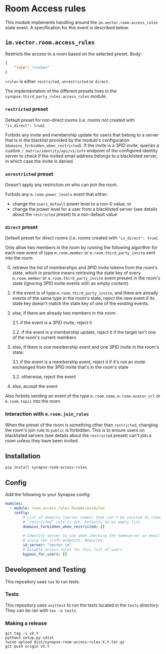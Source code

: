 # Room Access rules

This module implements handling around the `im.vector.room.access_rules` state event. A specification for this event is described below.

## `im.vector.room.access_rules`

Restricts the access to a room based on the selected preset. Body:

```json
{
    "rule": "<rule>"
}
```

`<rule>` is either `restricted`, `unrestricted` or `direct`.

The implementation of the different presets lives in the
`synapse.third_party_rules.access_rules` module.

### `restricted` preset

Default preset for non-direct rooms (i.e. rooms not created with `"is_direct": true`).

Forbids any invite and membership update for users that belong to a server
that is in the blacklist provided by the module's configuration
(`domains_forbidden_when_restricted`). If the invite is a 3PID invite, queries
a custom `/_matrix/identity/api/v1/info` endpoint of the configured identity server to check if the invited email
address belongs to a blacklisted server, in which case the invite is denied.

### `unrestricted` preset

Doesn't apply any restriction on who can join the room.

Forbids any `m.room.power_levels` event that either:

* change the `users_default` power level to a non-0 value, or
* change the power level for a user from a blacklisted server (see details about the `restricted` preset) to a non-default value

### `direct` preset

Default preset for direct rooms (i.e. rooms created with `"is_direct": true`).

Only allow two members in the room by running the following algorithm for
each new event of type `m.room.member` or `m.room.third_party_invite` sent
into the room:

0. retrieve the list of memberships and 3PID invite tokens from the room's state, which in practice means retrieving the state key of every `m.room.member` or `m.room.third_party_invite` event present in the room's state (ignoring 3PID invite events with an empty content)

1. if the event is of type `m.room.third_party_invite`, and there are already events of the same type in the room's state, reject the new event if its state key doesn't match the state key of one of the existing events.

2. else, if there are already two members in the room:

    2.1. if the event is a 3PID invite, reject it

    2.2. if the event is a membership update, reject it if the target isn't one of the room's current members

3. else, if there is one membership event and one 3PID invite in the room's state:

    3.1. if the event is a membership event, reject it if it's not an invite exchanged from the 3PID invite that's in the room's state

    3.2. otherwise, reject the event

4. else, accept the event

Also forbids sending an event of the type `m.room.name`, `m.room.avatar_url`
or `m.room.topic` into the room.

### Interaction with `m.room.join_rules`

When the preset of the room is something other than `restricted`, changing the
room's join rule to `public` is forbidden. This is to ensure
users on blacklisted servers (see details about the `restricted` preset) can't
join a room unless they have been invited.

## Installation

```
pip install synapse-room-access-rules
```

## Config

Add the following to your Synapse config:

```yaml
modules:
  - module: room_access_rules.RoomAccessRules
    config:
        # List of domains (server names) that can't be invited to rooms if the
        # "restricted" rule is set. Defaults to an empty list.
        domains_forbidden_when_restricted: []
    
        # Identity server to use when checking the homeserver an email address belongs to
        # using the /info endpoint. Required.
        id_server: "vector.im"
        # Disable access rules for this list of users
        bypass_for_users: []
```

## Development and Testing

This repository uses `tox` to run tests.

### Tests

This repository uses `unittest` to run the tests located in the `tests`
directory. They can be ran with `tox -e tests`.

### Making a release

```
git tag -s vX.Y
python3 setup.py sdist
twine upload dist/synapse-room-access-rules-X.Y.tar.gz
git push origin vX.Y
```